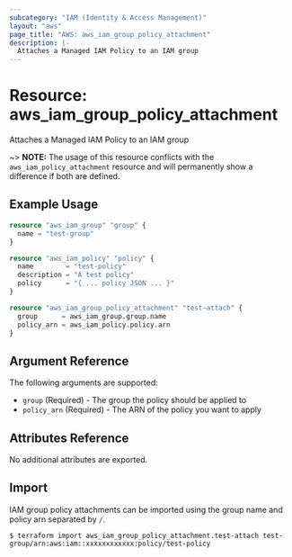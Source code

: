 ```yaml
---
subcategory: "IAM (Identity & Access Management)"
layout: "aws"
page_title: "AWS: aws_iam_group_policy_attachment"
description: |-
  Attaches a Managed IAM Policy to an IAM group
---
```


# Resource: aws_iam_group_policy_attachment

Attaches a Managed IAM Policy to an IAM group

~> **NOTE:** The usage of this resource conflicts with the `aws_iam_policy_attachment` resource and will permanently show a difference if both are defined.

## Example Usage

```terraform
resource "aws_iam_group" "group" {
  name = "test-group"
}

resource "aws_iam_policy" "policy" {
  name        = "test-policy"
  description = "A test policy"
  policy      = "{ ... policy JSON ... }"
}

resource "aws_iam_group_policy_attachment" "test-attach" {
  group      = aws_iam_group.group.name
  policy_arn = aws_iam_policy.policy.arn
}
```

## Argument Reference

The following arguments are supported:

* `group`  (Required) - The group the policy should be applied to
* `policy_arn`  (Required) - The ARN of the policy you want to apply

## Attributes Reference

No additional attributes are exported.

## Import

IAM group policy attachments can be imported using the group name and policy arn separated by `/`.

```
$ terraform import aws_iam_group_policy_attachment.test-attach test-group/arn:aws:iam::xxxxxxxxxxxx:policy/test-policy
```

<!-- cache-key: cdktf-0.17.0-pre.15 input-ab905cdaf49678e69e6125b938b31b8d769451095e2375c7e6dc607383ec2e22 -->